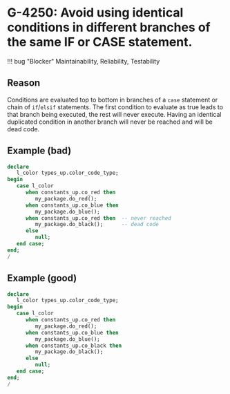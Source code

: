 # G-4250: Avoid using identical conditions in different branches of the same IF or CASE statement.

!!! bug "Blocker"
    Maintainability, Reliability, Testability

## Reason

Conditions are evaluated top to bottom in branches of a `case` statement or chain of `if`/`elsif` statements. The first condition to evaluate as true leads to that branch being executed, the rest will never execute. Having an identical duplicated condition in another branch will never be reached and will be dead code.

## Example (bad)

``` sql
declare
   l_color types_up.color_code_type;
begin
   case l_color
      when constants_up.co_red then
         my_package.do_red();
      when constants_up.co_blue then
         my_package.do_blue();
      when constants_up.co_red then  -- never reached
         my_package.do_black();      -- dead code
      else
         null;
   end case;
end;
/
```

## Example (good)

``` sql
declare
   l_color types_up.color_code_type;
begin
   case l_color
      when constants_up.co_red then
         my_package.do_red();
      when constants_up.co_blue then
         my_package.do_blue();
      when constants_up.co_black then
         my_package.do_black();
      else
         null;
   end case;
end;
/
```